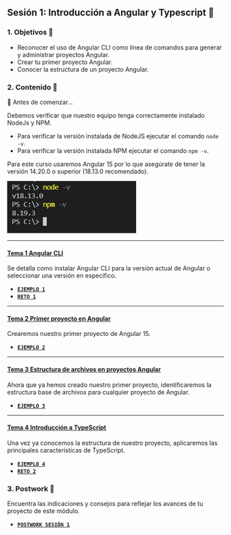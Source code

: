 ## Sesión 1: Introducción a Angular y Typescript 🤖


### 1. Objetivos :dart: 

- Reconocer el uso de Angular CLI como línea de comandos para generar y administrar proyectos Angular.
- Crear tu primer proyecto Angular.
- Conocer la estructura de un proyecto Angular.

### 2. Contenido :blue_book:

👀 Antes de comenzar...

Debemos verificar que nuestro equipo tenga correctamente instalado NodeJs y NPM.
* Para verificar la versión instalada de NodeJS ejecutar el comando `node -v`.
* Para verificar la versión instalada NPM ejecutar el comando `npm -v`.

Para este curso usaremos Angular 15 por lo que asegúrate de tener la versión 14.20.0 o superior (18.13.0 recomendado).

![](img/node_version.PNG)

---

#### <ins>Tema 1 Angular CLI</ins>

Se detalla como instalar Angular CLI para la versión actual de Angular o seleccionar una versión en específico.

- [**`EJEMPLO 1`**](./Ejemplo-01)
- [**`RETO 1`**](./Reto-01)

--- 

#### <ins>Tema 2 Primer proyecto en Angular</ins>

Crearemos nuestro primer proyecto de Angular 15.

- [**`EJEMPLO 2`**](./Ejemplo-02)

---

#### <ins>Tema 3 Estructura de archivos en proyectos Angular</ins>

Ahora que ya hemos creado nuestro primer proyecto, identificaremos la estructura base de archivos para cualquier proyecto de Angular.

- [**`EJEMPLO 3`**](./Ejemplo-03)

---

#### <ins>Tema 4 Introducción a TypeScript</ins>

Una vez ya conocemos la estructura de nuestro proyecto, aplicaremos las principales características de TypeScript.

- [**`EJEMPLO 4`**](./Ejemplo-04)
- [**`RETO 2`**](./Reto-02)

### 3. Postwork :memo:

Encuentra las indicaciones y consejos para reflejar los avances de tu proyecto de este módulo.

- [**`POSTWORK SESIÓN 1`**](./Postwork/)

<br/>


</div>

